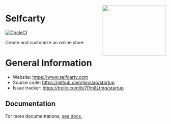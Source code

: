 <a href='https://github.com/jkrclaro/selfcarty'><img src='https://github.com/jkrclaro/selfcarty/blob/master/src/selfcarty/static/img/logo.png' align='right' width='200' height='160' /></a>

# Selfcarty
[![CircleCI](https://circleci.com/gh/jkrclaro/selfcarty/tree/master.svg?style=svg&circle-token=6e39dbce5406cefdb75a5cd1e6eec03c225c055d)](https://circleci.com/gh/jkrclaro/selfcarty/tree/master)

Create and customize an online store.

# General Information
- Website: https://www.selfcarty.com
- Source code: https://github.com/jkrclaro/startup
- Issue tracker: https://trello.com/b/7Pm8Ltmg/startup

## Documentation

For more documentations, [see docs.](https://github.com/jkrclaro/selfcarty/tree/master/docs)